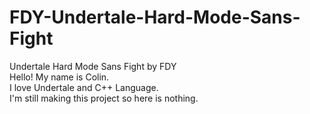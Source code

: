 # FDY-Undertale-Hard-Mode-Sans-Fight
Undertale Hard Mode Sans Fight by FDY            
Hello! My name is Colin.                         
I love Undertale and C++ Language.               
I'm still making this project so here is nothing.
